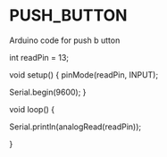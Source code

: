 # PUSH_BUTTON
Arduino code for push b utton


int readPin = 13;

void setup()
{
  pinMode(readPin, INPUT);
  
  Serial.begin(9600);
}

void loop()
{
  
  
  Serial.println(analogRead(readPin));
   
}

